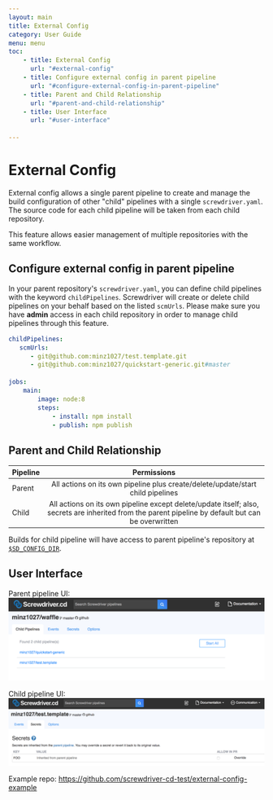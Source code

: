 ```yaml
---
layout: main
title: External Config
category: User Guide
menu: menu
toc:
    - title: External Config
      url: "#external-config"
    - title: Configure external config in parent pipeline
      url: "#configure-external-config-in-parent-pipeline"
    - title: Parent and Child Relationship
      url: "#parent-and-child-relationship"
    - title: User Interface
      url: "#user-interface"

---
```

# External Config
External config allows a single parent pipeline to create and manage the build configuration of other "child" pipelines with a single `screwdriver.yaml`. The source code for each child pipeline will be taken from each child repository.

This feature allows easier management of multiple repositories with the same workflow.

## Configure external config in parent pipeline
In your parent repository's `screwdriver.yaml`, you can define child pipelines with the keyword `childPipelines`. Screwdriver will create or delete child pipelines on your behalf based on the listed `scmUrls`. Please make sure you have **admin** access in each child repository in order to manage child pipelines through this feature.

```yaml
childPipelines:
   scmUrls:
      - git@github.com:minz1027/test.template.git
      - git@github.com:minz1027/quickstart-generic.git#master

jobs:
    main:
        image: node:8
        steps:
            - install: npm install
            - publish: npm publish
```

## Parent and Child Relationship

| Pipeline      | Permissions   |
| ------------- |:-------------:|
| Parent     | All actions on its own pipeline plus create/delete/update/start child pipelines |
| Child      | All actions on its own pipeline except delete/update itself; also, secrets are inherited from the parent pipeline by default but can be overwritten |

Builds for child pipeline will have access to parent pipeline's repository at [`$SD_CONFIG_DIR`](../environment-variables#directories).

## User Interface
Parent pipeline UI:
![External config parent](../assets/external-config.png)

Child pipeline UI:
![External config child pipeline ](../assets/external-config-child.png)

Example repo: https://github.com/screwdriver-cd-test/external-config-example
